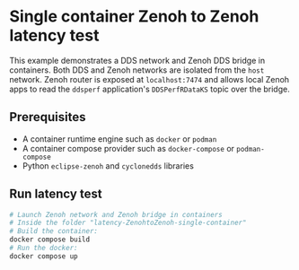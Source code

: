 
# Single container Zenoh to Zenoh latency test

This example demonstrates a DDS network and Zenoh DDS bridge in containers. Both DDS and Zenoh networks are isolated from the `host` network. Zenoh router is exposed at `localhost:7474` and allows local Zenoh apps to read the `ddsperf` application's `DDSPerfRDataKS` topic over the bridge.

## Prerequisites

- A container runtime engine such as `docker` or `podman`
- A container compose provider such as `docker-compose` or `podman-compose`
- Python `eclipse-zenoh` and `cyclonedds` libraries


## Run latency test

```sh
# Launch Zenoh network and Zenoh bridge in containers 
# Inside the folder "latency-ZenohtoZenoh-single-container"
# Build the container:
docker compose build
# Run the docker:
docker compose up
